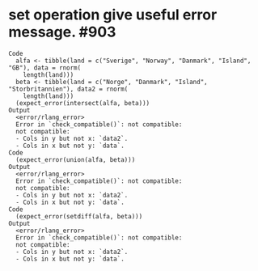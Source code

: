 # set operation give useful error message. #903

    Code
      alfa <- tibble(land = c("Sverige", "Norway", "Danmark", "Island", "GB"), data = rnorm(
        length(land)))
      beta <- tibble(land = c("Norge", "Danmark", "Island", "Storbritannien"), data2 = rnorm(
        length(land)))
      (expect_error(intersect(alfa, beta)))
    Output
      <error/rlang_error>
      Error in `check_compatible()`: not compatible: 
      not compatible: 
      - Cols in y but not x: `data2`.
      - Cols in x but not y: `data`.
    Code
      (expect_error(union(alfa, beta)))
    Output
      <error/rlang_error>
      Error in `check_compatible()`: not compatible: 
      not compatible: 
      - Cols in y but not x: `data2`.
      - Cols in x but not y: `data`.
    Code
      (expect_error(setdiff(alfa, beta)))
    Output
      <error/rlang_error>
      Error in `check_compatible()`: not compatible: 
      not compatible: 
      - Cols in y but not x: `data2`.
      - Cols in x but not y: `data`.

